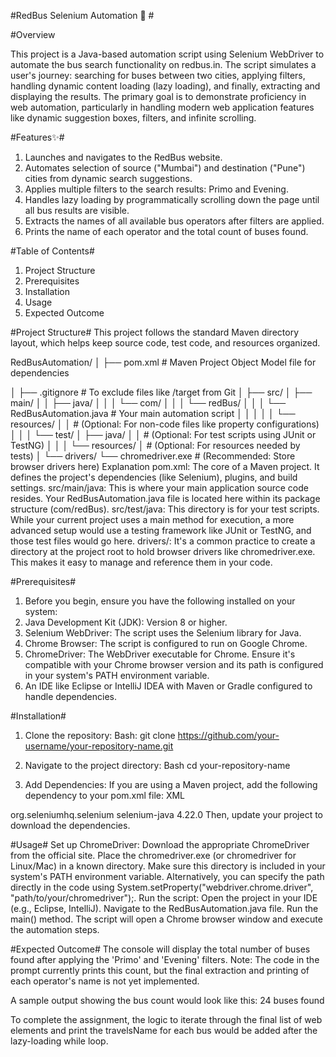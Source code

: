 
#RedBus Selenium Automation 🚌 #


#Overview

This project is a Java-based automation script using Selenium WebDriver to automate the bus search functionality on redbus.in. The script simulates a user's journey: searching for buses between two cities, applying filters, handling dynamic content loading (lazy loading), and finally, extracting and displaying the results.
The primary goal is to demonstrate proficiency in web automation, particularly in handling modern web application features like dynamic suggestion boxes, filters, and infinite scrolling.

#Features✨#
1. Launches and navigates to the RedBus website.
2. Automates selection of source ("Mumbai") and destination ("Pune") cities from dynamic search suggestions.
3. Applies multiple filters to the search results: Primo and Evening.
4. Handles lazy loading by programmatically scrolling down the page until all bus results are visible.
5. Extracts the names of all available bus operators after filters are applied.
6. Prints the name of each operator and the total count of buses found.

#Table of Contents#
1. Project Structure
2. Prerequisites
3. Installation
4. Usage
5. Expected Outcome

#Project Structure#
This project follows the standard Maven directory layout, which helps keep source code, test code, and resources organized.

RedBusAutomation/
│
├── pom.xml                  # Maven Project Object Model file for dependencies

│
├── .gitignore               # To exclude files like /target from Git
│
├── src/
│   ├── main/
│   │   ├── java/
│   │   │   └── com/
│   │   │       └── redBus/
│   │   │           └── RedBusAutomation.java   # Your main automation script
│   │   │
│   │   └── resources/
│   │       # (Optional: For non-code files like property configurations)
│   │
│   └── test/
│       ├── java/
│       │   # (Optional: For test scripts using JUnit or TestNG)
│       │
│       └── resources/
│           # (Optional: For resources needed by tests)
│
└── drivers/
    └── chromedriver.exe     # (Recommended: Store browser drivers here)
Explanation
pom.xml: The core of a Maven project. It defines the project's dependencies (like Selenium), plugins, and build settings.
src/main/java: This is where your main application source code resides. Your RedBusAutomation.java file is located here within its package structure (com/redBus).
src/test/java: This directory is for your test scripts. While your current project uses a main method for execution, a more advanced setup would use a testing framework like JUnit or TestNG, and those test files would go here.
drivers/: It's a common practice to create a directory at the project root to hold browser drivers like chromedriver.exe. This makes it easy to manage and reference them in your code.

#Prerequisites#
1. Before you begin, ensure you have the following installed on your system:
2. Java Development Kit (JDK): Version 8 or higher.
3. Selenium WebDriver: The script uses the Selenium library for Java.
4. Chrome Browser: The script is configured to run on Google Chrome.
5. ChromeDriver: The WebDriver executable for Chrome. Ensure it's compatible with your Chrome browser version and its path is configured in your system's PATH environment variable.
6. An IDE like Eclipse or IntelliJ IDEA with Maven or Gradle configured to handle dependencies.



#Installation#
1. Clone the repository:
Bash: 
git clone https://github.com/your-username/your-repository-name.git

2. Navigate to the project directory:
Bash
cd your-repository-name

3. Add Dependencies: If you are using a Maven project, add the following dependency to your pom.xml file:
XML
<dependencies>
  <dependency>
    <groupId>org.seleniumhq.selenium</groupId>
    <artifactId>selenium-java</artifactId>
    <version>4.22.0</version> </dependency>
</dependencies>
Then, update your project to download the dependencies.

#Usage#
Set up ChromeDriver:
Download the appropriate ChromeDriver from the official site.
Place the chromedriver.exe (or chromedriver for Linux/Mac) in a known directory.
Make sure this directory is included in your system's PATH environment variable. Alternatively, you can specify the path directly in the code using System.setProperty("webdriver.chrome.driver", "path/to/your/chromedriver");.
Run the script:
Open the project in your IDE (e.g., Eclipse, IntelliJ).
Navigate to the RedBusAutomation.java file.
Run the main() method. The script will open a Chrome browser window and execute the automation steps.

#Expected Outcome#
The console will display the total number of buses found after applying the 'Primo' and 'Evening' filters. Note: The code in the prompt currently prints this count, but the final extraction and printing of each operator's name is not yet implemented.

A sample output showing the bus count would look like this:
24 buses found

To complete the assignment, the logic to iterate through the final list of web elements and print the travelsName for each bus would be added after the lazy-loading while loop.












